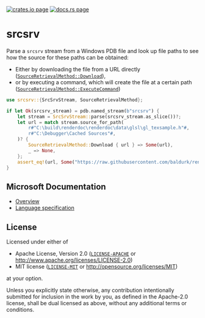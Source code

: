 [![crates.io page](https://img.shields.io/crates/v/srcsrv.svg)](https://crates.io/crates/srcsrv)
[![docs.rs page](https://docs.rs/srcsrv/badge.svg)](https://docs.rs/srcsrv/)

# srcsrv

Parse a `srcsrv` stream from a Windows PDB file and look up file
paths to see how the source for these paths can be obtained:

 - Either by downloading the file from a URL directly ([`SourceRetrievalMethod::Download`](https://docs.rs/srcsrv/0.2.0/srcsrv/enum.SourceRetrievalMethod.html#variant.Download)),
 - or by executing a command, which will create the file at a certain path ([`SourceRetrievalMethod::ExecuteCommand`](https://docs.rs/srcsrv/0.2.0/srcsrv/enum.SourceRetrievalMethod.html#variant.ExecuteCommand))

```rust
use srcsrv::{SrcSrvStream, SourceRetrievalMethod};

if let Ok(srcsrv_stream) = pdb.named_stream(b"srcsrv") {
    let stream = SrcSrvStream::parse(srcsrv_stream.as_slice())?;
    let url = match stream.source_for_path(
        r#"C:\build\renderdoc\renderdoc\data\glsl\gl_texsample.h"#,
        r#"C:\Debugger\Cached Sources"#,
    )? {
        SourceRetrievalMethod::Download { url } => Some(url),
        _ => None,
    };
    assert_eq!(url, Some("https://raw.githubusercontent.com/baldurk/renderdoc/v1.15/renderdoc/data/glsl/gl_texsample.h".to_string()));
}

```

## Microsoft Documentation

 - [Overview](https://docs.microsoft.com/en-us/windows/win32/debug/source-server-and-source-indexing)
 - [Language specification](https://docs.microsoft.com/en-us/windows-hardware/drivers/debugger/language-specification-1)

## License

Licensed under either of

  * Apache License, Version 2.0 ([`LICENSE-APACHE`](./LICENSE-APACHE) or http://www.apache.org/licenses/LICENSE-2.0)
  * MIT license ([`LICENSE-MIT`](./LICENSE-MIT) or http://opensource.org/licenses/MIT)

at your option.

Unless you explicitly state otherwise, any contribution intentionally submitted
for inclusion in the work by you, as defined in the Apache-2.0 license, shall be
dual licensed as above, without any additional terms or conditions.

